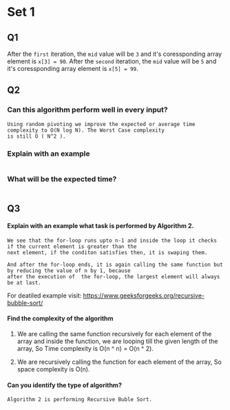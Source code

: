 # Set 1

## Q1

After the `first` iteration, the `mid` value will  be `3` and it's coressponding array element is ```x[3] = 90```. After the `second` iteration, the `mid` value will  be `5` and it's coressponding array element is ```x[5] = 99```.

## Q2

### Can this algorithm perform well in every input?

```
Using random pivoting we improve the expected or average time complexity to O(N log N). The Worst Case complexity
is still O ( N^2 ).
```

### Explain with an example

```
```

### What will be the expected time?

```
```

## Q3


#### Explain with an example  what task is performed by Algorithm 2.

```
We see that the for-loop runs upto n-1 and inside the loop it checks if the current element is greater than the
next element, if the conditon satisfies then, it is swaping them.

And after the for-loop ends, it is again calling the same function but by reducing the value of n by 1, because
after the execution of  the for-loop, the largest element will always be at last.
```

For deatiled example visit: https://www.geeksforgeeks.org/recursive-bubble-sort/

#### Find the complexity of  the algorithm

1. We are calling the same function recursively for each element of the array and inside the function, we are looping till the given length of the array, So Time complexity is O(n ^ n) = O(n ^ 2).

2. We are recursively calling the function for each element of the array, So space complexity is O(n).

#### Can you identify the type of algorithm?

`Algorithm 2 is performing Recursive Buble Sort.`

